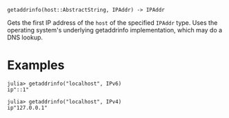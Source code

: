```
getaddrinfo(host::AbstractString, IPAddr) -> IPAddr
```

Gets the first IP address of the `host` of the specified `IPAddr` type. Uses the operating system's underlying getaddrinfo implementation, which may do a DNS lookup.

# Examples

```julia-repl
julia> getaddrinfo("localhost", IPv6)
ip"::1"

julia> getaddrinfo("localhost", IPv4)
ip"127.0.0.1"
```
